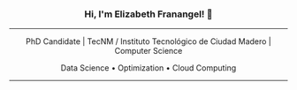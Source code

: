 <h3 align="center">Hi, I'm Elizabeth Franangel! 👋</h3>

---

<Div>
<p align="center">
  PhD Candidate | TecNM / Instituto Tecnológico de Ciudad Madero | Computer Science
</p>
  </Div>
<p align="center">
  Data Science • Optimization • Cloud Computing    
</p>

---

